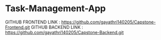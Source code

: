 # Task-Management-App

GITHUB FRONTEND LINK : https://github.com/gayathri140205/Capstone-Frontend.git
GITHUB BACKEND LINK : https://github.com/gayathri140205/Capstone-Backend.git
